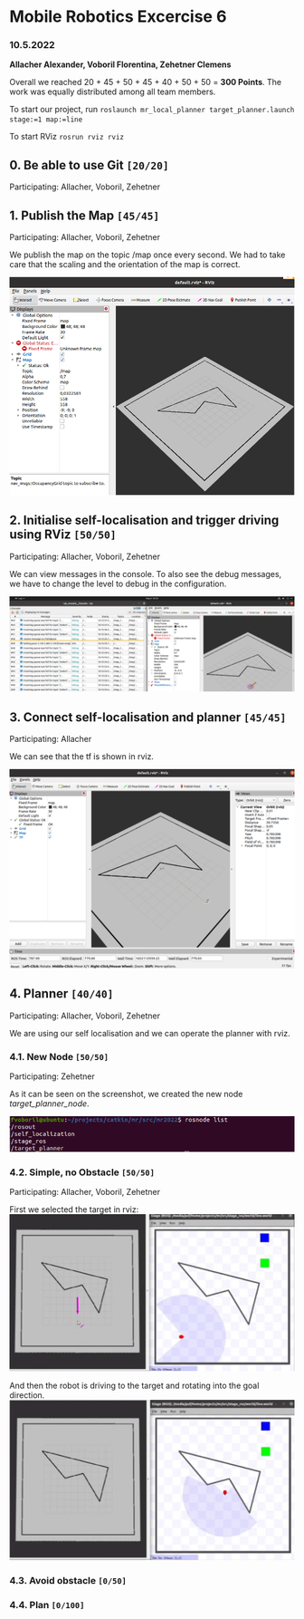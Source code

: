 # Mobile Robotics Excercise 6
### 10.5.2022
**Allacher Alexander, Voboril Florentina, Zehetner Clemens**

Overall we reached 20 + 45 + 50 + 45 + 40 + 50 + 50 = **300 Points**.
The work was equally distributed among all team members.

To start our project, run 
`roslaunch mr_local_planner target_planner.launch stage:=1 map:=line`

To start RViz
`rosrun rviz rviz`

## 0. Be able to use Git `[20/20]`
Participating: Allacher, Voboril, Zehetner

## 1. Publish the Map `[45/45]`
Participating: Allacher, Voboril, Zehetner

We publish the map on the topic /map once every second. We had to take care that the scaling and the orientation of the map is correct.

![](documentation_imgs/ue06_1.png)

## 2. Initialise self-localisation and trigger driving using RViz `[50/50]`
Participating: Allacher, Voboril, Zehetner

We can view messages in the console. To also see the debug messages, we have to change the level to debug in the configuration.

![](documentation_imgs/ue06_2.png)


## 3. Connect self-localisation and planner `[45/45]`
Participating: Allacher

We can see that the tf is shown in rviz.

![](documentation_imgs/ue06_3.png)

## 4. Planner `[40/40]`
Participating: Allacher, Voboril, Zehetner

We are using our self localisation and we can operate the planner with rviz.


### 4.1. New Node `[50/50]`
Participating: Zehetner

As it can be seen on the screenshot, we created the new node *target\_planner\_node*.

![](documentation_imgs/ue06_4.1.png)

### 4.2. Simple, no Obstacle `[50/50]`
Participating: Allacher, Voboril, Zehetner

First we selected the target in rviz:
![](documentation_imgs/ue06_4.2.a.png)

And then the robot is driving to the target and rotating into the goal direction.
![](documentation_imgs/ue06_4.2.b.png)

### 4.3. Avoid obstacle `[0/50]`

### 4.4. Plan `[0/100]`
